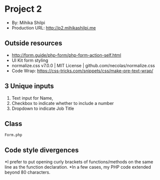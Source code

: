 # Project 2
+ By: Mihika Shilpi
+ Production URL: <http://p2.mihikashilpi.me>

## Outside resources
+ http://form.guide/php-form/php-form-action-self.html
+ UI Kit form styling
+ normalize.css v7.0.0 | MIT License | github.com/necolas/normalize.css
+ Code Wrap: https://css-tricks.com/snippets/css/make-pre-text-wrap/

## 3 Unique inputs
1. Text input for Name, 
2. Checkbox to indicate whether to include a number 
3. Dropdown to indicate Job Title

## Class
`Form.php`

## Code style divergences
*I prefer to put opening curly brackets of functions/methods on the same line as the function declaration.
*In a few cases, my PHP code extended beyond 80 characters.
